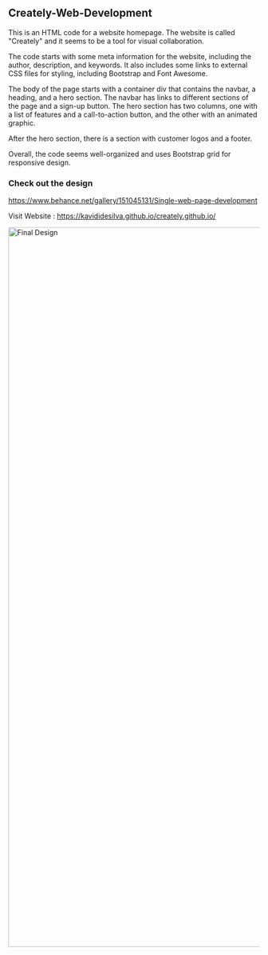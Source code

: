 ## Creately-Web-Development
This is an HTML code for a website homepage. The website is called "Creately" and it seems to be a tool for visual collaboration.

The code starts with some meta information for the website, including the author, description, and keywords. It also includes some links to external CSS files for styling, including Bootstrap and Font Awesome.

The body of the page starts with a container div that contains the navbar, a heading, and a hero section. The navbar has links to different sections of the page and a sign-up button. The hero section has two columns, one with a list of features and a call-to-action button, and the other with an animated graphic.

After the hero section, there is a section with customer logos and a footer.

Overall, the code seems well-organized and uses Bootstrap grid for responsive design.

### Check out the design
https://www.behance.net/gallery/151045131/Single-web-page-development

Visit Website : https://kavididesilva.github.io/creately.github.io/


<img width="1440" alt="Final Design" src="https://user-images.githubusercontent.com/40288071/187512333-a4c7de91-20b7-4827-8737-89593616d50e.png">


